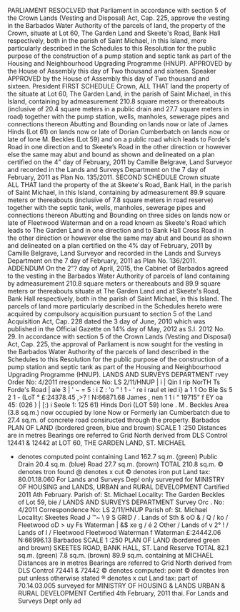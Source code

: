 PARLIAMENT
RESOCLVED that Parliament in accordance with section 5 of the Crown Lands (Vesting and Disposal) Act, Cap. 225, approve the vesting in the Barbados Water Authority of the parcels of land, the property of the Crown, situate at Lot 60, The Garden Land and Skeete's Road, Bank Hall respectively, both in the parish of Saint Michael, in this Island, more particularly described in the Schedules to this Resolution for the public purpose of the construction of a pump station and septic tank as part of the Housing and Neighbourhood Upgrading Programme (HNUP).
APPROVED by the House of Assembly this
day of
Two
thousand and sixteen.
Speaker
APPROVED by the House of Assembly this
day of
Two
thousand and sixteen.
President
FIRST SCHEDULE
Crown,
ALL THAT land the property of the situate at Lot 60, The Garden Land, in the parish of Saint Michael, in this Island, containing by admeasurement 210.8 square meters or thereabouts (inclusive of 20.4 square meters in a public drain and 27.7 square meters in road) together with the pump station, wells, manholes, sewerage pipes and connections thereon Abutting and Bounding on lands now or late of James Hinds (Lot 61) on lands now or late of Dorian Cumberbatch on lands now or late of Ione M. Beckles (Lot 59) and on a public road which leads to Forde's Road in one direction and to Skeete’s Road in the other direction or however else the same may abut and bound as shown and delineated on a plan certified on the 4" day of February, 2011 by Camille Belgrave, Land Surveyor and recorded in the Lands and Surveys Department on the 7 day of February, 2011 as Plan No. 135/2011.
SECOND SCHEDULE
Crown situate
ALL THAT land the property of the at Skeete's Road, Bank Hall, in the parish of Saint Michael, in this Island, containing by admeasurement 89.9 square meters or thereabouts (inclusive of 7.8 square meters in road reserve) together with the septic tank, wells, manholes, sewerage pipes and connections thereon Abutting and Bounding on three sides on lands now or late of Fleetwood Waterman and on a road known as Skeete's Road which leads to The Garden Land in one direction and to Bank Hall Cross Road in the other direction or however else the same may abut and bound as shown and delineated on a plan certified on the 4% day of February, 2011 by Camille Belgrave, Land Surveyor and recorded in the Lands and Surveys Department on the 7 day of February, 2011 as Plan No. 136/2011.
ADDENDUM
On the 2"? day of April, 2015, the Cabinet of Barbados agreed to the vesting in the Barbados Water Authority of parcels of land containing by admeasurement 210.8 square meters or thereabouts and 89.9 square meters or thereabouts situate at The Garden Land and at Skeete's Road, Bank Hall respectively, both in the parish of Saint Michael, in this Island.
The parcels of land more particularly described in the Schedules hereto were acquired by compulsory acquisition pursuant to section 5 of the Land Acquisition Act, Cap. 228 dated the 3 day of June, 2010 which was published in the Official Gazette on 14% day of May, 2012 as S.I. 2012 No. 29.
In accordance with section 5 of the Crown Lands (Vesting and Disposal) Act, Cap. 225, the approval of Parliament is now sought for the vesting in the Barbados Water Authority of the parcels of land described in the Schedules to this Resolution for the public purpose of the construction of a pump station and septic tank as part of the Housing and Neighbourhood Upgrading Programme (HNUP).
LANDS AND SURVEYS DEPARTMENT
rvey Order No: 4/2011
rrespondence No: LS 2/11/HNUP
| i
|
Qin
I rip NorTH
Ts Forde's Road
| ale 3 | ' ~ = 5 : i Z : 'o ” ! 1 - ' re i raul et ied i} a 1 1 Oo Ble Ss 5 2 1 - (LoT ° £:24378.45 ,>? ! N:66871.68 James , nen 1 1 i “ 19715" f EY oa 45: (026 ) | [:) i Seole 1: 125 61) Hinds Dori (LOT 59) lone . M . Beckles Area (3.8 sq.m.) now occupied by lone Now or Formerly ian Cumberbatch due to 27.4 sq.m. of concrete road consiructed through the property.
Barbados
PLAN OF LAND (bordered green, blue and brown)
SCALE
1
:250
Distances are in metres Bearings ore referred to Grid North derived from DLS Control 12441 & 12442
at
LOT 60, THE GARDEN LAND, ST. MICHAEL
+ denotes computed point
containing Land 162.7 sq.m. (green) Public Drain 20.4 sq.m. (blue) Road 27.7 sq.m. (brown) TOTAL 210.8 sq.m.
© denotes tron found @ denotes x cut © denotes iron put
Land tax: 80.01.18.060 For Lands and Surveys Dep! only
surveyed for MINISTRY OF HOUSING and LANDS, URBAN and RURAL DEVELOPMENT
Cartified
2011 Ath February.
Parish of: St. Michael Locality: The Garden
Beckles of Lot 59,
bie
/
LANDS AND SURVEYS DEPARTMENT
Survey Orc . No: 4/2011 Correspondence No: LS 2/11/HNUP
Parish of: St. Michael Locality: Skeetes Road
J ™~ \ 9 S GRID / . Lands of Sth & oO & / Q / ko / Fleetwood oD > uy Fs Waterman | &$ xe g / é 2 Other / Lands of v 2° ! / Lands of I / Fleetwood Fleetwood Waterman f Waterman £:24442.06 N:66996.13
Barbados
SCALE 1 :250
PLAN OF LAND (bordered green and brown)
SKEETES ROAD, BANK HALL, ST. Land Reserve TOTAL 82.1 sq.m. (green) 7.8 sq.m. (brown) 89.9 sq.m. containing
at
MICHAEL
Distances are in metres Bearings are referred to Grid North derived from DLS Control 72441 & 72442
© denotes computed: point
© denotes Iron put unless otherwise stated
® denotes x cut
Land tax: part of 70.14.03.005
surveyed for MINISTRY OF HOUSING & LANDS URBAN & RURAL DEVELOPMENT
Certified
4th February, 2011 thai.
For Lands and Surveys Dept only
ad
